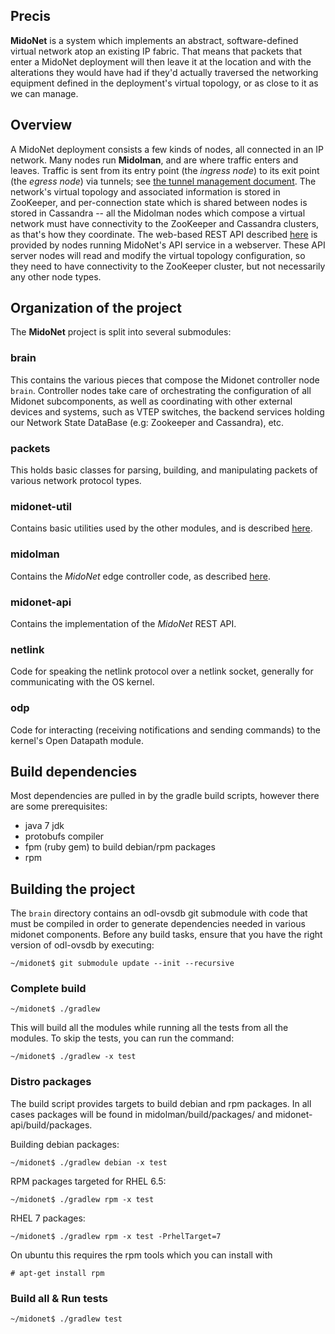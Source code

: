 ## Precis

**MidoNet** is a system which implements an abstract, software-defined
virtual network atop an existing IP fabric.  That means that packets that
enter a MidoNet deployment will then leave it at the location and with the
alterations they would have had if they'd actually traversed the networking
equipment defined in the deployment's virtual topology, or as close to it
as we can manage.

## Overview

A MidoNet deployment consists a few kinds of nodes, all connected in
an IP network.  Many nodes run **Midolman**, and are where traffic enters
and leaves.  Traffic is sent from its entry point (the *ingress node*) to
its exit point (the *egress node*) via tunnels; see [the tunnel management
document](docs/tunnel-management.md).  The network's virtual topology
and associated information is stored in ZooKeeper, and per-connection
state which is shared between nodes is stored in Cassandra -- all the
Midolman nodes which compose a virtual network must have connectivity to
the ZooKeeper and Cassandra clusters, as that's how they coordinate.
The web-based REST API described [here][rest-api] is provided by nodes running
MidoNet's API service in a webserver.  These API server nodes will read and
modify the virtual topology configuration, so they need to have connectivity to
the ZooKeeper cluster, but not necessarily any other node types.

[rest-api]: http://docs.midonet.org/docs/v1.8/rest-api/api/rest-api-specification.html
    "MidoNet API Specification"

## Organization of the project

The **MidoNet** project is split into several submodules:

### brain

This contains the various pieces that compose the Midonet controller
node `brain`. Controller nodes take care of orchestrating the
configuration of all Midonet subcomponents, as well as coordinating with
other external devices and systems, such as VTEP switches, the backend services
holding our Network State DataBase (e.g: Zookeeper and Cassandra), etc.

### packets

This holds basic classes for parsing, building, and manipulating packets
of various network protocol types.

### midonet-util

Contains basic utilities used by the other modules, and is described
[here](docs/midonet-util.md).

### midolman

Contains the *MidoNet* edge controller code, as described [here](docs/midolman.md).

### midonet-api

Contains the implementation of the *MidoNet* REST API.

### netlink

Code for speaking the netlink protocol over a netlink socket, generally
for communicating with the OS kernel.

### odp

Code for interacting (receiving notifications and sending commands) to
the kernel's Open Datapath module.

## Build dependencies

Most dependencies are pulled in by the gradle build scripts, however
there are some prerequisites:

* java 7 jdk
* protobufs compiler
* fpm (ruby gem) to build debian/rpm packages
* rpm

## Building the project

The `brain` directory contains an odl-ovsdb git submodule with code that
must be compiled in order to generate dependencies needed in various
midonet components. Before any build tasks, ensure that you have the
right version of odl-ovsdb by executing:

    ~/midonet$ git submodule update --init --recursive

### Complete build

    ~/midonet$ ./gradlew

This will build all the modules while running all the tests from all the modules.
To skip the tests, you can run the command:

    ~/midonet$ ./gradlew -x test

### Distro packages

The build script provides targets to build debian and rpm packages. In all cases
packages will be found in midolman/build/packages/ and midonet-api/build/packages.

Building debian packages:

    ~/midonet$ ./gradlew debian -x test

RPM packages targeted for RHEL 6.5:

    ~/midonet$ ./gradlew rpm -x test

RHEL 7 packages:

    ~/midonet$ ./gradlew rpm -x test -PrhelTarget=7

On ubuntu this requires the rpm tools which you can install with

    # apt-get install rpm

### Build all & Run tests

    ~/midonet$ ./gradlew test
